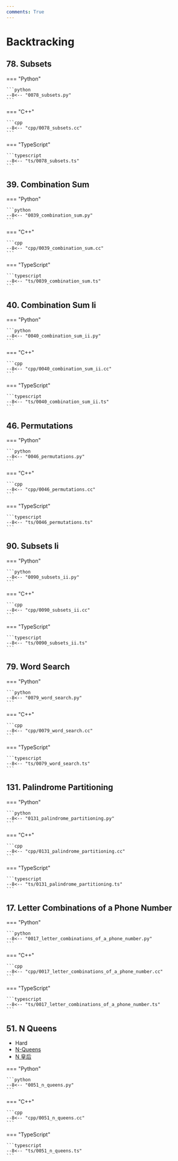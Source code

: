 ```yaml
---
comments: True
---
```


# Backtracking

## 78. Subsets

=== "Python"

    ```python
    --8<-- "0078_subsets.py"
    ```

=== "C++"

    ```cpp
    --8<-- "cpp/0078_subsets.cc"
    ```

=== "TypeScript"

    ```typescript
    --8<-- "ts/0078_subsets.ts"
    ```

## 39. Combination Sum

=== "Python"

    ```python
    --8<-- "0039_combination_sum.py"
    ```

=== "C++"

    ```cpp
    --8<-- "cpp/0039_combination_sum.cc"
    ```

=== "TypeScript"

    ```typescript
    --8<-- "ts/0039_combination_sum.ts"
    ```

## 40. Combination Sum Ii

=== "Python"

    ```python
    --8<-- "0040_combination_sum_ii.py"
    ```

=== "C++"

    ```cpp
    --8<-- "cpp/0040_combination_sum_ii.cc"
    ```

=== "TypeScript"

    ```typescript
    --8<-- "ts/0040_combination_sum_ii.ts"
    ```

## 46. Permutations

=== "Python"

    ```python
    --8<-- "0046_permutations.py"
    ```

=== "C++"

    ```cpp
    --8<-- "cpp/0046_permutations.cc"
    ```

=== "TypeScript"

    ```typescript
    --8<-- "ts/0046_permutations.ts"
    ```

## 90. Subsets Ii

=== "Python"

    ```python
    --8<-- "0090_subsets_ii.py"
    ```

=== "C++"

    ```cpp
    --8<-- "cpp/0090_subsets_ii.cc"
    ```

=== "TypeScript"

    ```typescript
    --8<-- "ts/0090_subsets_ii.ts"
    ```

## 79. Word Search

=== "Python"

    ```python
    --8<-- "0079_word_search.py"
    ```

=== "C++"

    ```cpp
    --8<-- "cpp/0079_word_search.cc"
    ```

=== "TypeScript"

    ```typescript
    --8<-- "ts/0079_word_search.ts"
    ```

## 131. Palindrome Partitioning

=== "Python"

    ```python
    --8<-- "0131_palindrome_partitioning.py"
    ```

=== "C++"

    ```cpp
    --8<-- "cpp/0131_palindrome_partitioning.cc"
    ```

=== "TypeScript"

    ```typescript
    --8<-- "ts/0131_palindrome_partitioning.ts"
    ```

## 17. Letter Combinations of a Phone Number

=== "Python"

    ```python
    --8<-- "0017_letter_combinations_of_a_phone_number.py"
    ```

=== "C++"

    ```cpp
    --8<-- "cpp/0017_letter_combinations_of_a_phone_number.cc"
    ```

=== "TypeScript"

    ```typescript
    --8<-- "ts/0017_letter_combinations_of_a_phone_number.ts"
    ```

## 51. N Queens

- Hard
- [N-Queens](https://leetcode.com/problems/n-queens/)
- [N 皇后](https://leetcode.cn/problems/n-queens/)

=== "Python"

    ```python
    --8<-- "0051_n_queens.py"
    ```

=== "C++"

    ```cpp
    --8<-- "cpp/0051_n_queens.cc"
    ```

=== "TypeScript"

    ```typescript
    --8<-- "ts/0051_n_queens.ts"
    ```
